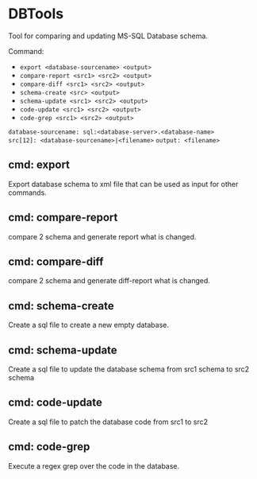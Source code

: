 ﻿# DBTools
Tool for comparing and updating MS-SQL Database schema.

Command:

* `export <database-sourcename> <output>`
* `compare-report <src1> <src2> <output>`
* `compare-diff <src1> <src2> <output>`
* `schema-create <src> <output>`
* `schema-update <src1> <src2> <output>`
* `code-update <src1> <src2> <output>`
* `code-grep <src1> <src2> <output>`

`database-sourcename: sql:<database-server>.<database-name>`  
`src[12]: <database-sourcename>|<filename>`
`output: <filename>`

## cmd: export 
Export database schema to xml file that can be used as input for other commands.

## cmd: compare-report
compare 2 schema and generate report what is changed.

## cmd: compare-diff
compare 2 schema and generate diff-report what is changed.

## cmd: schema-create 
Create a sql file to create a new empty database.

## cmd: schema-update
Create a sql file to update the database schema from src1 schema to src2 schema


## cmd: code-update
Create a sql file to patch the database code from src1 to src2 

## cmd: code-grep
Execute a regex grep over the code in the database.

